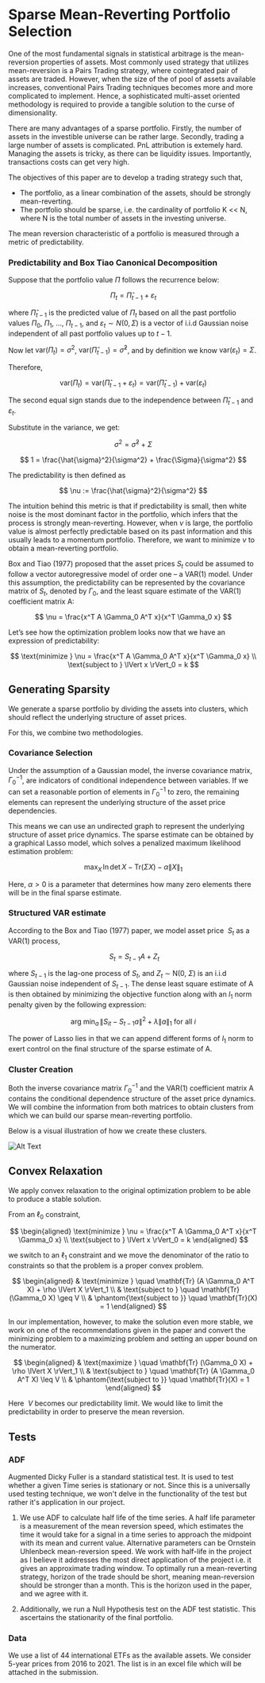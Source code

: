 # Sparse Mean-Reverting Portfolio Selection

One of the most fundamental signals in statistical arbitrage is the mean-reversion properties of assets. Most commonly used strategy that utilizes mean-reversion is a Pairs Trading strategy, where cointegrated pair of assets are traded. However, when the size of the of pool of assets available increases, conventional Pairs Trading techniques becomes more and more complicated to implement. Hence, a sophisticated multi-asset oriented methodology is required to provide a tangible solution to the curse of dimensionality.

There are many advantages of a sparse portfolio. Firstly, the number of assets in the investible universe can be rather large. Secondly, trading a large number of assets is complicated. PnL attribution is extemely hard. Managing the assets is tricky, as there can be liquidity issues. Importantly, transactions costs can get very high. 


The objectives of this paper are to develop a trading strategy such that,

- The portfolio, as a linear combination of the assets, should be strongly mean-reverting.
- The portfolio should be sparse, i.e. the cardinality of portfolio K << N, where N is the total number of assets in the investing universe.



The mean reversion characteristic of a portfolio is measured through a metric of predictability. 


### Predictability and Box Tiao Canonical Decomposition

Suppose that the portfolio value $\Pi$ follows the recurrence below:

$$
\Pi_t = \hat{\Pi}_{t-1} + \varepsilon_t
$$

where $\hat{\Pi}_{t-1}$ is the predicted value of $\Pi_t$ based on all the past portfolio values $\Pi_0$, $\Pi_1$, ..., $\Pi_{t-1}$, and $\varepsilon_t \sim N(0, \Sigma)$ is a vector of i.i.d Gaussian noise independent of all past portfolio values up to $t-1$.

Now let $\text{var}(\Pi_t) = \sigma^2$, $\text{var}(\hat{\Pi}_{t-1}) = \hat{\sigma}^2$, and by definition we know $\text{var}(\varepsilon_t) = \Sigma$.

Therefore,

$$
\text{var}(\Pi_t) = \text{var}(\hat{\Pi}_{t-1} + \varepsilon_t) = \text{var}(\hat{\Pi}_{t-1}) + \text{var}(\varepsilon_t)
$$

The second equal sign stands due to the independence between $\hat{\Pi}_{t-1}$ and $\varepsilon_t$.

Substitute in the variance, we get:

$$
\sigma^2 = \hat{\sigma}^2 + \Sigma
$$

$$
1 = \frac{\hat{\sigma}^2}{\sigma^2} + \frac{\Sigma}{\sigma^2}
$$

The predictability is then defined as

$$
\nu := \frac{\hat{\sigma}^2}{\sigma^2}
$$

The intuition behind this metric is that if predictability is small, then white noise is the most dominant factor in the portfolio, which infers that the process is strongly mean-reverting. However, when $\nu$ is large, the portfolio value is almost perfectly predictable based on its past information and this usually leads to a momentum portfolio. Therefore, we want to minimize $\nu$ to obtain a mean-reverting portfolio.

Box and Tiao (1977) proposed that the asset prices$\ S_t$ could be assumed to follow a vector autoregressive model of order one – a VAR(1) model. Under this assumption, the predictability can be represented by the covariance matrix of$\ S_t$, denoted by $\Gamma_0$, and the least square estimate of the VAR(1) coefficient matrix A:

$$
\nu = \frac{x^T A \Gamma_0 A^T x}{x^T \Gamma_0 x}
$$

Let’s see how the optimization problem looks now that we have an expression of predictability:

$$
\text{minimize } \nu = \frac{x^T A \Gamma_0 A^T x}{x^T \Gamma_0 x} \\
\text{subject to } \lVert x \rVert_0 = k
$$

## Generating Sparsity

We generate a sparse portfolio by dividing the assets into clusters, which should reflect the underlying structure of asset prices. 

For this, we combine two methodologies. 

### Covariance Selection

Under the assumption of a Gaussian model, the inverse covariance matrix, $\Gamma_0^{-1}$, are indicators of conditional independence between variables. If we can set a reasonable portion of elements in $\Gamma_0^{-1}$
to zero, the remaining elements can represent the underlying structure of the asset price dependencies.

This means we can use an undirected graph to represent the underlying structure of asset price dynamics. The sparse estimate can be obtained by a graphical Lasso model, which solves a penalized maximum likelihood estimation problem:

$$
\max_X \, \ln \det X - \mathrm{Tr}(\Sigma X) - \alpha \lVert X \rVert_1
$$

Here, $\alpha > 0$ is a parameter that determines how many zero elements there will be in the final sparse estimate. 


### Structured VAR estimate

According to the Box and Tiao (1977) paper, we model asset price $\ S_t$ as a VAR(1) process, 

$$
\ S_t = S_{t-1} A + Z_t
$$


where$\ S_{t-1}$ is the lag-one process of$\ S_t$, and$\ Z_t$ $\sim$ N(0, $\Sigma$) is an i.i.d Gaussian noise independent of$\ S_{t-1}$. The dense least square estimate of A is then obtained by minimizing the objective function along with an$\ l_1$ norm penalty given by the following expression:

$$
\text{arg min}_{a} \, \lVert S_{it} - S_{t-1}a \rVert^2 + \lambda \lVert a \rVert_1 \text{ for all } i
$$

The power of Lasso lies in that we can append different forms of$\ l_1$ norm to exert control on the final structure of the sparse estimate of A.

### Cluster Creation

Both the inverse covariance matrix $\Gamma_0^{-1}$ and the VAR(1) coefficient matrix A contains the conditional dependence structure of the asset price dynamics. We will combine the information from both matrices to obtain clusters from which we can build our sparse mean-reverting portfolio.


Below is a visual illustration of how we create these clusters. 

![Alt Text](https://hudsonthames.org/wp-content/uploads/2021/02/cluster-1.gif)

## Convex Relaxation

We apply convex relaxation to the original optimization problem to be able to produce a stable solution. 

From an $\ell_{0}$ constraint, 

$$
\begin{aligned}
\text{minimize } \nu = \frac{x^T A \Gamma_0 A^T x}{x^T \Gamma_0 x} \\
\text{subject to } \lVert x \rVert_0 = k
\end{aligned}
$$

we switch to an $\ell_{1}$ constraint and we move the denominator of the ratio to constraints so that the problem is a proper convex problem. 

$$
\begin{aligned}
& \text{minimize } \quad \mathbf{Tr} (A \Gamma_0 A^T X) + \rho \lVert X \rVert_1 \\
& \text{subject to } \quad \mathbf{Tr} (\Gamma_0 X) \geq V \\
& \phantom{\text{subject to }} \quad \mathbf{Tr}(X) = 1
\end{aligned}
$$

In our implementation, however, to make the solution even more stable, we work on one of the recommendations given in the paper and convert the minimizing problem to a maximizing problem and setting an upper bound on the numerator. 

$$
\begin{aligned}
& \text{maximize } \quad \mathbf{Tr} (\Gamma_0 X) + \rho \lVert X \rVert_1 \\
& \text{subject to } \quad \mathbf{Tr} (A \Gamma_0 A^T X) \leq V \\
& \phantom{\text{subject to }} \quad \mathbf{Tr}(X) = 1
\end{aligned}
$$

Here $\ V$ becomes our predictability limit. We would like to limit the predictability in order to preserve the mean reversion. 

## Tests

### ADF 

Augmented Dicky Fuller is a standard statistical test. It is used to test whether a given Time series is stationary or not. Since this is a universally used testing technique, we won't delve in the functionality of the test but rather it's application in our project. 

1. We use ADF to calculate half life of the time series. A half life parameter is a measurement of the mean reversion speed, which estimates the time it would take for a signal in a time series to approach the midpoint with its mean and current value. Alternative parameters can be Ornstein Uhlenbeck mean-reversion speed. We work with half-life in the project as I believe it addresses the most direct application of the project i.e. it gives an approximate trading window. To optimally run a mean-reverting strategy, horizon of the trade should be short, meaning mean-reversion should be stronger than a month. This is the horizon used in the paper, and we agree with it. 


2. Additionally, we run a Null Hypothesis test on the ADF test statistic. This ascertains the stationarity of the final portfolio. 


### Data

We use a list of 44 international ETFs as the available assets. We consider 5-year prices from 2016 to 2021. The list is in an excel file which will be attached in the submission. 
